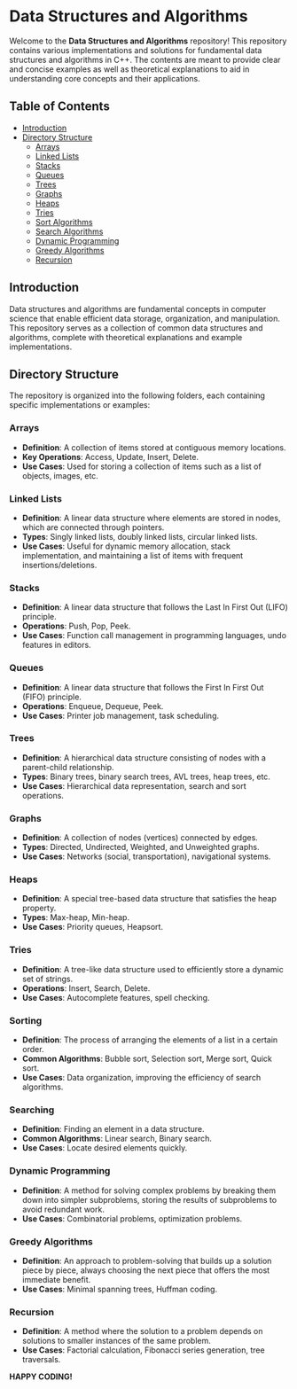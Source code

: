 # Data Structures and Algorithms

Welcome to the **Data Structures and Algorithms** repository! This repository contains various implementations and solutions for fundamental data structures and algorithms in C++. The contents are meant to provide clear and concise examples as well as theoretical explanations to aid in understanding core concepts and their applications.

## Table of Contents

- [Introduction](#introduction)
- [Directory Structure](#directory-structure)
  - [Arrays](#arrays)
  - [Linked Lists](#linked-lists)
  - [Stacks](#stacks)
  - [Queues](#queues)
  - [Trees](#trees)
  - [Graphs](#graphs)
  - [Heaps](#heaps)
  - [Tries](#tries)
  - [Sort Algorithms](#sorting)
  - [Search Algorithms](#searching)
  - [Dynamic Programming](#dynamic-programming)
  - [Greedy Algorithms](#greedy-algorithms)
  - [Recursion](#recursion)

## Introduction

Data structures and algorithms are fundamental concepts in computer science that enable efficient data storage, organization, and manipulation. This repository serves as a collection of common data structures and algorithms, complete with theoretical explanations and example implementations.

## Directory Structure

The repository is organized into the following folders, each containing specific implementations or examples:

### Arrays
- **Definition**: A collection of items stored at contiguous memory locations.
- **Key Operations**: Access, Update, Insert, Delete.
- **Use Cases**: Used for storing a collection of items such as a list of objects, images, etc.

### Linked Lists
- **Definition**: A linear data structure where elements are stored in nodes, which are connected through pointers.
- **Types**: Singly linked lists, doubly linked lists, circular linked lists.
- **Use Cases**: Useful for dynamic memory allocation, stack implementation, and maintaining a list of items with frequent insertions/deletions.

### Stacks
- **Definition**: A linear data structure that follows the Last In First Out (LIFO) principle.
- **Operations**: Push, Pop, Peek.
- **Use Cases**: Function call management in programming languages, undo features in editors.

### Queues
- **Definition**: A linear data structure that follows the First In First Out (FIFO) principle.
- **Operations**: Enqueue, Dequeue, Peek.
- **Use Cases**: Printer job management, task scheduling.

### Trees
- **Definition**: A hierarchical data structure consisting of nodes with a parent-child relationship.
- **Types**: Binary trees, binary search trees, AVL trees, heap trees, etc.
- **Use Cases**: Hierarchical data representation, search and sort operations.

### Graphs
- **Definition**: A collection of nodes (vertices) connected by edges.
- **Types**: Directed, Undirected, Weighted, and Unweighted graphs.
- **Use Cases**: Networks (social, transportation), navigational systems.

### Heaps
- **Definition**: A special tree-based data structure that satisfies the heap property.
- **Types**: Max-heap, Min-heap.
- **Use Cases**: Priority queues, Heapsort.

### Tries
- **Definition**: A tree-like data structure used to efficiently store a dynamic set of strings.
- **Operations**: Insert, Search, Delete.
- **Use Cases**: Autocomplete features, spell checking.

### Sorting
- **Definition**: The process of arranging the elements of a list in a certain order.
- **Common Algorithms**: Bubble sort, Selection sort, Merge sort, Quick sort.
- **Use Cases**: Data organization, improving the efficiency of search algorithms.

### Searching
- **Definition**: Finding an element in a data structure.
- **Common Algorithms**: Linear search, Binary search.
- **Use Cases**: Locate desired elements quickly.

### Dynamic Programming
- **Definition**: A method for solving complex problems by breaking them down into simpler subproblems, storing the results of subproblems to avoid redundant work.
- **Use Cases**: Combinatorial problems, optimization problems.

### Greedy Algorithms
- **Definition**: An approach to problem-solving that builds up a solution piece by piece, always choosing the next piece that offers the most immediate benefit.
- **Use Cases**: Minimal spanning trees, Huffman coding.

### Recursion
- **Definition**: A method where the solution to a problem depends on solutions to smaller instances of the same problem.
- **Use Cases**: Factorial calculation, Fibonacci series generation, tree traversals.



**HAPPY CODING!**
